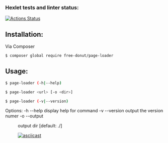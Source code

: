 ### Hexlet tests and linter status:
[![Actions Status](https://github.com/free-donut/php-testing-project-lvl1/workflows/hexlet-check/badge.svg)](https://github.com/free-donut/php-testing-project-lvl1/actions)

## Installation:

Via Composer
``` bash
$ composer global require free-donut/page-loader
``` 

## Usage:

``` bash
$ page-loader (-h|--help)
```
``` bash
$ page-loader <url> [-o <dir>]
```
``` bash
$ page-loader (-v|--version)
```
Options:
  -h --help                 display help for command
  -v --version              output the version numer
  -o --output <dir>         output dir [default: ./]

[![asciicast](https://asciinema.org/a/XY9W0lacrBWPHjAoL1KVIQ5Dk.svg)](https://asciinema.org/a/XY9W0lacrBWPHjAoL1KVIQ5Dk)